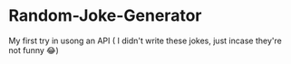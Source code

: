 # Random-Joke-Generator
My first try in usong an API ( I didn't write these jokes, just incase they're not funny 😂)
